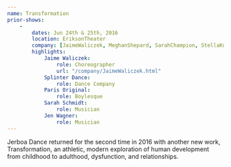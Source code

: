 ```yaml
---
name: Transformation
prior-shows:
    -
        dates: Jun 24th & 25th, 2016
        location: EriksonTheater
        company: [JaimeWaliczek, MeghanShepard, SarahChampion, StellaKutz, RenadoTozer, AndreasFetz, AlexUng, KarenBrown]
        highlights: 
            Jaime Waliczek:
                role: Choreographer
                url: "/company/JaimeWaliczek.html"
            Splinter Dance: 
                role: Dance Company
            Paris Original: 
                role: Boylesque
            Sarah Schmidt: 
                role: Musician
            Jen Wagner: 
                role: Musician
---
```

Jerboa Dance returned for the second time in 2016 with another new work, Transformation, an athletic, modern exploration of human development from childhood to adulthood, dysfunction, and relationships.